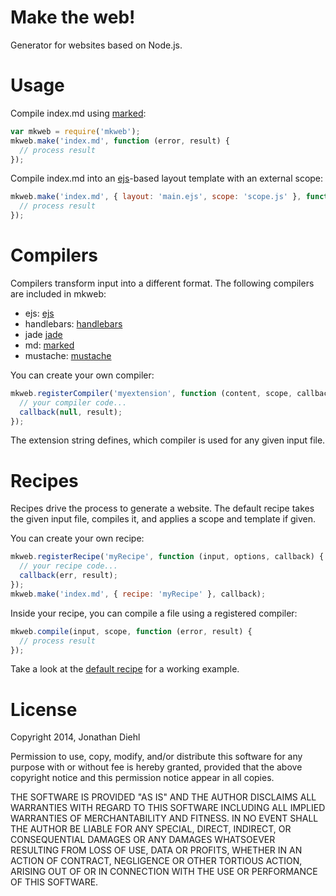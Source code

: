 # Make the web!

Generator for websites based on Node.js.

# Usage

Compile index.md using [marked](https://github.com/chjj/marked):

```js
var mkweb = require('mkweb');
mkweb.make('index.md', function (error, result) {
  // process result
});
```

Compile index.md into an [ejs](https://github.com/visionmedia/ejs)-based layout template with an external scope:

```js
mkweb.make('index.md', { layout: 'main.ejs', scope: 'scope.js' }, function (error, result) {
  // process result
});
```

# Compilers

Compilers transform input into a different format. The following compilers are included in mkweb:

* ejs: [ejs](https://github.com/visionmedia/ejs)
* handlebars: [handlebars](https://github.com/wycats/handlebars.js)
* jade [jade](https://github.com/visionmedia/jade)
* md: [marked](https://github.com/chjj/marked)
* mustache: [mustache](https://github.com/janl/mustache.js)

You can create your own compiler:

```js
mkweb.registerCompiler('myextension', function (content, scope, callback) {
  // your compiler code...
  callback(null, result);
});
```

The extension string defines, which compiler is used for any given input file.

# Recipes

Recipes drive the process to generate a website. The default recipe takes the given input file, compiles it, and applies a scope and template if given.

You can create your own recipe:

```js
mkweb.registerRecipe('myRecipe', function (input, options, callback) {
  // your recipe code...
  callback(err, result);
});
mkweb.make('index.md', { recipe: 'myRecipe' }, callback);
```

Inside your recipe, you can compile a file using a registered compiler:

```js
mkweb.compile(input, scope, function (error, result) {
  // process result
});
```

Take a look at the [default recipe](https://github.com/jdiehl/mkweb/blob/master/recipes/default.js) for a working example.

# License

Copyright 2014, Jonathan Diehl

Permission to use, copy, modify, and/or distribute this software for any purpose with or without fee is hereby granted, provided that the above copyright notice and this permission notice appear in all copies.

THE SOFTWARE IS PROVIDED "AS IS" AND THE AUTHOR DISCLAIMS ALL WARRANTIES WITH REGARD TO THIS SOFTWARE INCLUDING ALL IMPLIED WARRANTIES OF MERCHANTABILITY AND FITNESS. IN NO EVENT SHALL THE AUTHOR BE LIABLE FOR ANY SPECIAL, DIRECT, INDIRECT, OR CONSEQUENTIAL DAMAGES OR ANY DAMAGES WHATSOEVER RESULTING FROM LOSS OF USE, DATA OR PROFITS, WHETHER IN AN ACTION OF CONTRACT, NEGLIGENCE OR OTHER TORTIOUS ACTION, ARISING OUT OF OR IN CONNECTION WITH THE USE OR PERFORMANCE OF THIS SOFTWARE.